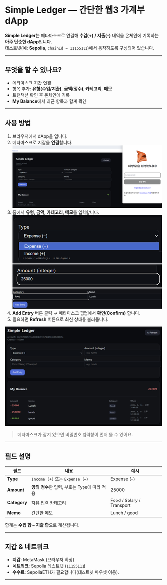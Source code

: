 # Simple Ledger — 간단한 웹3 가계부 dApp

**Simple Ledger**는 메타마스크로 연결해 **수입(+) / 지출(–)** 내역을 온체인에 기록하는 **아주 단순한 dApp**입니다.  
테스트넷(예: **Sepolia**, `chainId = 11155111`)에서 동작하도록 구성되어 있습니다.

---

## 무엇을 할 수 있나요?

- 메타마스크 지갑 연결
- 항목 추가: **유형(수입/지출)**, **금액(정수)**, **카테고리**, **메모**
- 트랜잭션 확인 후 온체인에 기록
- **My Balance**에서 최근 항목과 합계 확인

---

## 사용 방법

1. 브라우저에서 dApp을 엽니다.
2. 메타마스크로 지갑을 **연결**합니다. ![메타마스크 잠금 해제 화면](./1.png)
3. 폼에서 **유형, 금액, 카테고리, 메모**를 입력합니다. ![선택1](./2.png) ![선택2](./3.png) ![선택3](./4.png)
4. **Add Entry** 버튼 클릭 → 메타마스크 팝업에서 **확인(Confirm)** 합니다.
5. 필요하면 **Refresh** 버튼으로 최신 상태를 불러옵니다.

![결과](./5.png)
> 메타마스크가 잠겨 있으면 비밀번호 입력창이 먼저 뜰 수 있어요.

---

## 필드 설명

| 필드 | 내용 | 예시 |
|---|---|---|
| **Type** | `Income (+)` 또는 `Expense (–)` | Expense (–) |
| **Amount** | **양의 정수**만 입력, 부호는 Type에 따라 적용 | 25000 |
| **Category** | 자유 입력 카테고리 | Food / Salary / Transport |
| **Memo** | 간단한 메모 | Lunch / good |

합계는 **수입 합 – 지출 합**으로 계산됩니다.

---

## 지갑 & 네트워크

- **지갑**: MetaMask (브라우저 확장)
- **네트워크**: Sepolia 테스트넷 (`11155111`)
- **수수료**: SepoliaETH가 필요합니다(테스트넷 파우셋 이용).

---
